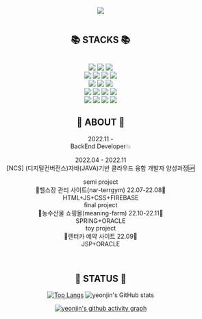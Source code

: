 <div align="center">
<img src="https://capsule-render.vercel.app/api?type=waving&color=auto&height=200&section=header&text=YEONJIN GITHUB&fontSize=90" />
</div>
<br />
<div align="center">
  <h2>📚 STACKS 📚</h2>
  <br/>
   <img src="https://img.shields.io/badge/java-007396?style=for-the-badge&logo=java&logoColor=white">
   <img src="https://img.shields.io/badge/oracle-F80000?style=for-the-badge&logo=oracle&logoColor=white"> 
    <img src="https://img.shields.io/badge/mariaDB-003545?style=for-the-badge&logo=mariaDB&logoColor=white"> 
   <br/>
  <img src="https://img.shields.io/badge/html5-E34F26?style=for-the-badge&logo=html5&logoColor=white"> 
  <img src="https://img.shields.io/badge/css-1572B6?style=for-the-badge&logo=css3&logoColor=white"> 
  <img src="https://img.shields.io/badge/javascript-F7DF1E?style=for-the-badge&logo=javascript&logoColor=black"> 
  <img src="https://img.shields.io/badge/jquery-0769AD?style=for-the-badge&logo=jquery&logoColor=white">
    <br/>
  <img src="https://img.shields.io/badge/spring-6DB33F?style=for-the-badge&logo=spring&logoColor=white">
  <img src="https://img.shields.io/badge/springboot-6DB33F?style=for-the-badge&logo=springboot&logoColor=white">
  <img src="https://img.shields.io/badge/bootstrap-7952B3?style=for-the-badge&logo=bootstrap&logoColor=white">
  <br/>
  <img src="https://img.shields.io/badge/react-61DAFB?style=for-the-badge&logo=react&logoColor=black">
  <img src="https://img.shields.io/badge/fontawesome-339AF0?style=for-the-badge&logo=fontawesome&logoColor=white">
  <img src="https://img.shields.io/badge/firebase-FFCA28?style=for-the-badge&logo=firebase&logoColor=white">
  <img src="https://img.shields.io/badge/apache tomcat-F8DC75?style=for-the-badge&logo=apachetomcat&logoColor=white">
  <br/>
  <img src="https://img.shields.io/badge/github-181717?style=for-the-badge&logo=github&logoColor=white">
  <img src="https://img.shields.io/badge/git-F05032?style=for-the-badge&logo=git&logoColor=white">
  <img src="https://img.shields.io/badge/gradle-02303A?style=for-the-badge&logo=gradle&logoColor=white">
  <img src="https://img.shields.io/badge/maven-C71A36?style=for-the-badge&logo=apachemaven&logoColor=white">
</div>

<div align="center">
  <h2>💖 ABOUT 💖</h2>
  2022.11 -<br/>
  BackEnd Developer💥
  
  2022.04 - 2022.11<br/>
  [NCS] (디지털컨버전스)자바(JAVA)기반 클라우드 융합 개발자 양성과정🆙 
  
 semi project <br/>🏃헬스장 관리 사이트(nar-terrgym) 22.07-22.08🏃<br/> HTML+JS+CSS+FIREBASE <br/>
 final project <br/> 🍎농수산물 쇼핑몰(meaning-farm) 22.10-22.11🍏 <br/>SPRING+ORACLE <br/>
 toy project <br/> 🚗렌터카 예약 사이트 22.09🚗<br/> JSP+ORACLE <br/>
  

  
  <br/>
</div>

<div align="center">
 <h2>🌈 STATUS 🌈</h2> 

[![Top Langs](https://github-readme-stats.vercel.app/api/top-langs/?username=yeonjin0321&layout=compact)](https://github.com/yeonjin0321/github-readme-stats)
![yeonjin's GitHub stats](https://github-readme-stats.vercel.app/api?username=yeonjin0321&show_icons=true&theme=radical)



[![yeonjin's github activity graph](https://activity-graph.herokuapp.com/graph?username=Ashutosh00710&theme=dracula)](https://github.com/ashutosh00710/github-readme-activity-graph)
  
  </div>
